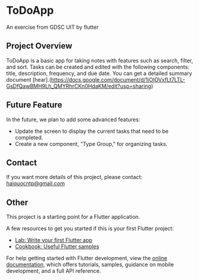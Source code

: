 # ToDoApp

An exercise from GDSC UIT by flutter

## Project Overview

ToDoApp is a basic app for taking notes with features such as search, filter, and sort. Tasks can be created and edited with the following components: title, description, frequency, and due date.
You can get a detailed summary document [hear].(https://docs.google.com/document/d/1iOIOVxfLt7LTL-GsDfQawBMH9Lh_QMYRhrCKn0HdaKM/edit?usp=sharing)

## Future Feature

In the future, we plan to add some advanced features:

- Update the screen to display the current tasks that need to be completed.
- Create a new component, "Type Group," for organizing tasks.

## Contact 

If you want more details of this project, please contact: haiquocntp@gmail.com

## Other

This project is a starting point for a Flutter application.

A few resources to get you started if this is your first Flutter project:

- [Lab: Write your first Flutter app](https://docs.flutter.dev/get-started/codelab)
- [Cookbook: Useful Flutter samples](https://docs.flutter.dev/cookbook)

For help getting started with Flutter development, view the
[online documentation](https://docs.flutter.dev/), which offers tutorials,
samples, guidance on mobile development, and a full API reference.
